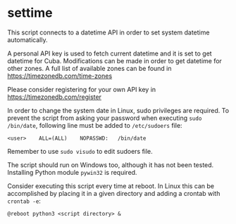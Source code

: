 # settime
This script connects to a datetime API in order to set system datetime automatically.

A personal API key is used to fetch current datetime and it is set to get datetime for Cuba.
Modifications can be made in order to get datetime for other zones. A full list of available zones can be found in https://timezonedb.com/time-zones

Please consider registering for your own API key in https://timezonedb.com/register

In order to change the system date in Linux, sudo privileges are required.
To prevent the script from asking your password when executing `sudo /bin/date`, following line must be added to `/etc/sudoers` file:

    <user>    ALL=(ALL)    NOPASSWD:   /bin/date

Remember to use `sudo visudo` to edit sudoers file.

The script should run on Windows too, although it has not been tested. Installing Python module `pywin32` is required. 

Consider executing this script every time at reboot. In Linux this can be accomplished by placing it in a given directory and adding a crontab with `crontab -e`:

    @reboot python3 <script directory> &
